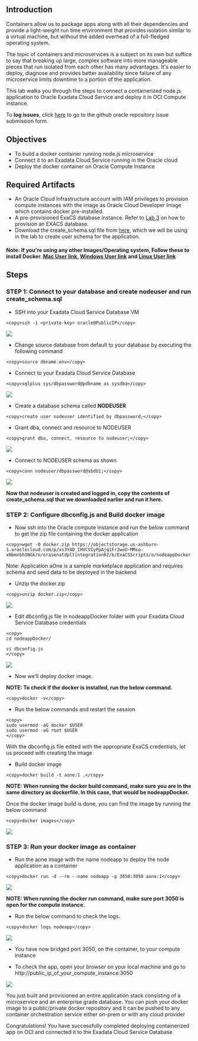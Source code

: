 ## Introduction

Containers allow us to package apps along with all their dependencies and provide a light-weight run time environment that provides isolation similar to a virtual machine, but without the added overhead of a full-fledged operating system.

The topic of containers and microservices is a subject on its own but suffice to say that breaking up large, complex software into more manageable pieces that run isolated from each other has many advantages. It's easier to deploy, diagnose and provides better availability since failure of any microservice limits downtime to a portion of the application.

This lab walks you through the steps to connect a containerized node.js application to Oracle Exadata Cloud Service and deploy it in OCI Compute instance.



To **log issues**, click [here](https://github.com/oracle/learning-library/issues/new) to go to the github oracle repository issue submission form.

## Objectives

- To build a docker container running node.js microservice
- Connect it to an Exadata Cloud Service running in the Oracle cloud
- Deploy the docker container on Oracle Compute Instance

## Required Artifacts

-   An Oracle Cloud Infrastructure account with IAM privileges to provision compute instances with the image as Oracle Cloud Developer Image which contains docker pre-installed.
- A pre-provisioned ExaCS database instance. Refer to [Lab 3](?lab=lab-3-provision-databases-on-exadata-cloud) on how to provision an EXACS database.
- Download the create_schema.sql file from  [here](https://objectstorage.us-ashburn-1.oraclecloud.com/p/ujyJptO8HTA9iz1owwsPB0Q9wC21mJsB2dd6VCoOW_E/n/orasenatdpltintegration02/b/ExaCSScripts/o/create_schema.sql), which we will be using in the lab to create user schema for the application.
#### Note: If you're using any other Images/Operating system, Follow these to install Docker. [Mac User link](https://docs.docker.com/docker-for-mac/install/), [Windows User link](https://docs.docker.com/docker-for-windows/install/) and [Linux User link](https://docs.docker.com/engine/install/)

## Steps

### **STEP 1: Connect to your database and create nodeuser and run create_schema.sql**


- SSH into your Exadata Cloud Service Database VM

```
<copy>ssh -i <private-key> oracle@PublicIP</copy>
```

![](./images/dockerApp/ssh_into_exadata.png " ") 

- Change source database from default to your database by executing the following command

```
<copy>source dbname.env</copy>
```

- Connect to your Exadata Cloud Service Database

```
<copy>sqlplus sys/dbpassword@pdbname as sysdba</copy>
```

![](./images/dockerApp/sqlplus_to_db.png " ") 

- Create a database schema called **NODEUSER**

```
<copy>create user nodeuser identified by dbpassword;</copy>
```

- Grant dba, connect and resource to NODEUSER

```
<copy>grant dba, connect, resource to nodeuser;</copy>
```

![](./images/dockerApp/grant_permission_nodeuser.png " ")

- Connect to NODEUSER schema as shown

```
<copy>conn nodeuser/dbpassword@sbdb1;</copy>
```
 
![](./images/dockerApp/grant_permission_nodeuser.png " ") 

**Now that nodeuser is created and logged in, copy the contents of create_schema.sql that we downloaded earlier and run it here.**

### **STEP 2: Configure dbconfig.js and Build docker image**

- Now ssh into the Oracle compute instance and run the below command to get the zip file containing the docker application

```
<copy>wget -O docker.zip https://objectstorage.us-ashburn-1.oraclecloud.com/p/xs3Y4D_IHVCVIyPpAjq1Fr2woO-MMso-xNbmnbh3NGk/n/orasenatdpltintegration02/b/ExaCSScripts/o/nodeappDocker.zip</copy>
```

Note: Application aOne is a sample marketplace application and requires schema and seed data to be deployed in the backend


- Unzip the docker.zip

```
<copy>unzip docker.zip</copy>
```

![](./images/dockerApp/unzip.png " ") 

- Edit dbconfig.js file in nodeappDocker folder with your Exadata Cloud Service Database credentials

```
<copy>
cd nodeappDocker/

vi dbconfig.js
</copy>
```


![](./images/dockerApp/dbconfig.png " ") 

- Now we'll deploy docker image.

**NOTE: To check if the docker is installed, run the below command.**

```
<copy>docker -v</copy>
```

- Run the below commands and restart the session

```
<copy>
sudo usermod -aG docker $USER
sudo usermod -aG root $USER
</copy>
```

With the dbconfig.js file edited with the appropriate ExaCS credentials, let us proceed with creating the image

- Build docker image 
```
<copy>docker build -t aone:1 .</copy>
```
**NOTE: When running the docker build command, make sure you are in the same directory as dockerfile. In this case, that would be nodeappDocker.**

Once the docker image build is done, you can find the image by running the below command
```
<copy>docker images</copy>
```
 
![](./images/dockerApp/docker_images.png " ") 

### **STEP 3: Run your docker image as container**

- Run the aone image with the name nodeapp to deploy the node application as a container

```
<copy>docker run -d --rm --name nodeapp -p 3050:3050 aone:1</copy>
```

![](./images/dockerApp/docker_run.png " ") 

**NOTE: When running the docker run command, make sure port 3050 is open for the compute instance.**

- Run the below command to check the logs. 

```
<copy>docker logs nodeapp</copy>
```
 
![](./images/dockerApp/docker_logs.png " ")

- You have now bridged port 3050, on the container, to your compute instance

- To check the app, open your browser on your local machine and go to http://public_ip_of_your_compute_instance:3050

![](./images/dockerApp/nodeapp.png)

You just built and provisioned an entire application stack consisting of a microservice and an enterprise grade database. You can push your docker image to a public/private docker repository and it can be pushed to any container orchestration service either on-prem or with any cloud provider

Congratulations! You have successfully completed deploying containerized app on OCI and connected it to the Exadata Cloud Service Database
